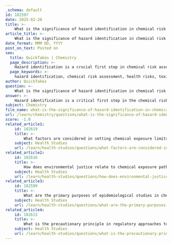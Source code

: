 ```yaml
---
_schema: default
id: 182597
date: 2025-02-20
title: >-
    What is the significance of hazard identification in chemical risk assessment?
article_title: >-
    What is the significance of hazard identification in chemical risk assessment?
date_format: MMM DD, YYYY
post_on_text: Posted on
seo:
  title: QuickTakes | Chemistry
  page_description: >-
    Hazard identification is a crucial first step in chemical risk assessment, evaluating potential health risks from chemical exposures and guiding safety regulations and risk management strategies.
  page_keywords: >-
    hazard identification, chemical risk assessment, health risks, toxicology, carcinogen, exposure assessment, risk management, public health protection, vulnerable populations, environmental safety
author: QuickTakes
question: >-
    What is the significance of hazard identification in chemical risk assessment?
answer: >-
    Hazard identification is a critical first step in the chemical risk assessment process, serving as the foundation for evaluating the potential health risks associated with chemical exposures. Its significance can be outlined as follows:\n\n1. **Determining Potential Harm**: Hazard identification involves assessing whether a chemical has the capability to cause adverse health effects. This is achieved through a thorough review of scientific literature, toxicological data, and epidemiological studies. For example, if a chemical is found to induce cancer in laboratory animals, it is classified as a potential carcinogen.\n\n2. **Guiding Further Assessments**: The outcomes of hazard identification inform subsequent steps in the risk assessment process, including exposure assessment, dose-response assessment, and risk characterization. By identifying the hazards, risk assessors can focus on the most relevant chemicals and health effects, ensuring that resources are allocated effectively.\n\n3. **Public Health Protection**: By identifying hazardous chemicals, regulatory agencies can implement measures to protect public health. This may include setting exposure limits, issuing warnings, or banning certain substances. The identification of hazards is essential for developing regulations that minimize risks to human health and the environment.\n\n4. **Informing Risk Management Strategies**: Hazard identification provides the necessary information for risk management decisions. Understanding which chemicals pose significant risks allows policymakers to prioritize actions, whether through regulatory measures, public education, or industry cooperation.\n\n5. **Addressing Vulnerable Populations**: Hazard identification also plays a role in recognizing specific vulnerabilities, such as those of children or other sensitive groups. This awareness can lead to stricter safety standards and protective measures tailored to those at greater risk from chemical exposures.\n\nIn summary, hazard identification is a fundamental component of chemical risk assessment that not only determines the potential for harm from chemicals but also guides further assessments, informs public health protections, and shapes risk management strategies. Its role is crucial in ensuring that chemical exposures are adequately evaluated and managed to safeguard human health and the environment.
subject: Chemistry
file_name: what-is-the-significance-of-hazard-identification-in-chemical-risk-assessment.md
url: /learn/chemistry/questions/what-is-the-significance-of-hazard-identification-in-chemical-risk-assessment
score: -1.0
related_article1:
    id: 182619
    title: >-
        What factors are considered in setting chemical exposure limits?
    subject: Health Studies
    url: /learn/health-studies/questions/what-factors-are-considered-in-setting-chemical-exposure-limits
related_article2:
    id: 182616
    title: >-
        How does environmental justice relate to chemical exposure pathways?
    subject: Health Studies
    url: /learn/health-studies/questions/how-does-environmental-justice-relate-to-chemical-exposure-pathways
related_article3:
    id: 182599
    title: >-
        What are the primary purposes of epidemiological studies in chemical risk assessment?
    subject: Health Studies
    url: /learn/health-studies/questions/what-are-the-primary-purposes-of-epidemiological-studies-in-chemical-risk-assessment
related_article4:
    id: 182613
    title: >-
        What is the precautionary principle in regulatory approaches to chemical risk?
    subject: Health Studies
    url: /learn/health-studies/questions/what-is-the-precautionary-principle-in-regulatory-approaches-to-chemical-risk
---
```


&nbsp;